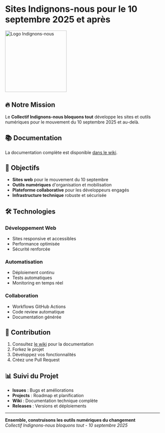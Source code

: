 # Sites Indignons-nous pour le 10 septembre 2025 et après

<img src="https://indignonsnous.fr/global/img/logo-inbt.svg" alt="Logo Indignons-nous" width="200">

## 🔥 Notre Mission

Le **Collectif Indignons-nous bloquons tout** développe les sites et outils numériques pour le mouvement du 10 septembre 2025 et au-delà.

## 📚 Documentation

La documentation complète est disponible [dans le wiki](https://github.com/10s25/site/wiki).

## 🎯 Objectifs

- **Sites web** pour le mouvement du 10 septembre
- **Outils numériques** d'organisation et mobilisation
- **Plateforme collaborative** pour les développeurs engagés
- **Infrastructure technique** robuste et sécurisée

## 🛠️ Technologies

### Développement Web

- Sites responsive et accessibles
- Performance optimisée
- Sécurité renforcée

### Automatisation

- Déploiement continu
- Tests automatiques
- Monitoring en temps réel

### Collaboration

- Workflows GitHub Actions
- Code review automatique
- Documentation générée

## 🚀 Contribution

1. Consultez [le wiki](https://github.com/10s25/site/wiki) pour la documentation
2. Forkez le projet
3. Développez vos fonctionnalités
4. Créez une Pull Request

## 📊 Suivi du Projet

- **Issues** : Bugs et améliorations
- **Projects** : Roadmap et planification
- **Wiki** : Documentation technique complète
- **Releases** : Versions et déploiements

---

**Ensemble, construisons les outils numériques du changement**  
_Collectif Indignons-nous bloquons tout - 10 septembre 2025_

